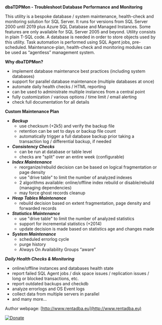 **dbaTDPMon - Troubleshoot Database Performance and Monitoring**

This utility is a bespoke database / system maintenance, health-check and monitoring solution for SQL Server. It runs for versions from SQL Server 2000 until 2019 plus Azure SQL Database and Managed Instances.
Some features are only available for SQL Server 2005 and beyond.
Utility consists in plain T-SQL code. A database is needed in order to store objects used by this utility.
Task automation is performed using SQL Agent jobs, pre-scheduled.
Maintenance-plan, health-check and monitoring modules can be used as “agentless” management system.

**Why dbaTDPMon?**
* implement database maintenance best practices (including system databases)
* support for parallel database maintenance (multiple databases at once)
* automate daily health checks / HTML reporting
* can be used to administrate multiple instances from a central point
* fully customization / various options / time limit / email alerting
* check full documentation for all details

**Custom Maintenance Plan**
* **_Backup_** 
	* use checksum (+2k5) and verify the backup file
	* retention can be set to days or backup file count
	* automatically trigger a full database backup prior taking a transaction log / differential backup, if needed
* **_Consistency Checks_**
	* can be run at database or table level
	* checks are "split" over an entire week (configurable)
* **_Index Maintenance_**
	* reorganize/rebuild decision can be based on logical fragmentation or page density
	* use "drive table" to limit the number of analyzed indexes
	* 2 algorithms available: online/offline index rebuild or disable/rebuild (managing dependencies)
	* may force ghost records cleanup
* **_Heap Tables Maintenance_**
	* rebuild decision based on extent fragmentation, page density and forwarded records
* **_Statistics Maintenance_**
	* use "drive table" to limit the number of analyzed statistics
	* support for incremental statistics (+2014)
	* update decision is made based on statistics age and changes made
* **_System Maintenance_**
	* scheduled errorlog cycle
	* purge history 
	* Always On Availability Groups “aware”
	
**_Daily Health Checks & Monitoring_**
* online/offline instances and databases health state
* report failed SQL Agent jobs / disk space issues / replication issues / long or blocked transactions, etc.
* report outdated backups and checkdb
* analyze errorlogs and OS Event logs
* collect data from multiple servers in parallel
* and many more...

Author webpage: [http://www.rentadba.eu](http://www.rentadba.eu)

[![Donate](https://img.shields.io/badge/Donate-PayPal-green.svg)](https://www.paypal.me/rentadba)
